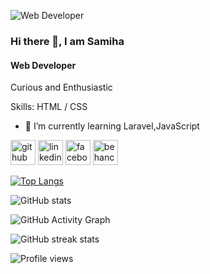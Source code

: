 ![Web Developer](https://scontent.fdac14-1.fna.fbcdn.net/v/t39.30808-6/280486246_2194865070688954_3863381894149870777_n.jpg?_nc_cat=107&ccb=1-7&_nc_sid=174925&_nc_eui2=AeFNRrE26ioszXZpeLJIABAYsI3WHU2rM8uwjdYdTaszy7M2M-c4DQz3JjxCNC4BxpOhmMtbkYOc-S2Rr7FAm9Yu&_nc_ohc=SwQIqNrQ1ZgAX8ry2y1&_nc_ht=scontent.fdac14-1.fna&oh=00_AT-fQlMs2nL79tB96PML3wbQI0EPh-JG6lO9tY77Dd1rRw&oe=634CE097)

### Hi there 👋, I am Samiha
#### Web Developer

Curious and Enthusiastic

Skills: HTML / CSS

- 🌱 I’m currently learning Laravel,JavaScript 


[<img src='https://cdn.jsdelivr.net/npm/simple-icons@3.0.1/icons/github.svg' alt='github' height='40'>](https://github.com/https://github.com/Samiha-Hossain19)  [<img src='https://cdn.jsdelivr.net/npm/simple-icons@3.0.1/icons/linkedin.svg' alt='linkedin' height='40'>](https://www.linkedin.com/in/https://www.linkedin.com/in/samiha-hossain-b892271ab//)  [<img src='https://cdn.jsdelivr.net/npm/simple-icons@3.0.1/icons/facebook.svg' alt='facebook' height='40'>](https://www.facebook.com/https://www.facebook.com/samihahossainmeha)  [<img src='https://cdn.jsdelivr.net/npm/simple-icons@3.0.1/icons/behance.svg' alt='behance' height='40'>](https://www.behance.net/samihahossain)  

[![Top Langs](https://github-readme-stats.vercel.app/api/top-langs/?username=https://github.com/Samiha-Hossain19)](https://github.com/anuraghazra/github-readme-stats)

![GitHub stats](https://github-readme-stats.vercel.app/api?username=https://github.com/Samiha-Hossain19&show_icons=true)  

![GitHub Activity Graph](https://activity-graph.herokuapp.com/graph?username=https://github.com/Samiha-Hossain19)  

![GitHub streak stats](https://github-readme-streak-stats.herokuapp.com/?user=https://github.com/Samiha-Hossain19)  

![Profile views](https://gpvc.arturio.dev/https://github.com/Samiha-Hossain19)  
